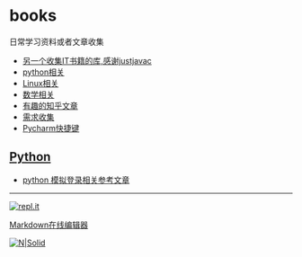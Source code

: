 # books
日常学习资料或者文章收集

- [另一个收集IT书籍的库,感谢justjavac](https://github.com/justjavac/free-programming-books-zh_CN)
- [python相关](python.md)
- [Linux相关](linux.md)
- [数学相关](math.md)
- [有趣的知乎文章](zhihu.md)
- [需求收集](requirements.md)
- [Pycharm快捷键](http://www.cnblogs.com/zhangpengshou/p/3555767.html)


## [Python](python.md)

- [python 模拟登录相关参考文章](python_fake_login.md)


-------
[![repl.it](https://repl.it/public/images/logo-small.png)](https://repl.it/languages)

[Markdown在线编辑器](https://dillinger.io/)

[![N|Solid](https://cldup.com/dTxpPi9lDf.thumb.png)](https://nodesource.com/products/nsolid)